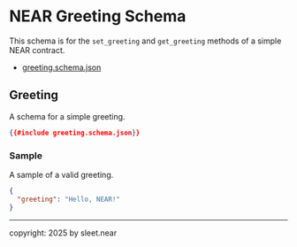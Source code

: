 # NEAR Greeting Schema

This schema is for the `set_greeting` and `get_greeting` methods of a simple NEAR contract.

- [greeting.schema.json](./greeting.schema.json)

## Greeting

A schema for a simple greeting.

```json
{{#include greeting.schema.json}}
```

### Sample

A sample of a valid greeting.

```json
{
  "greeting": "Hello, NEAR!"
}
```

---

copyright: 2025 by sleet.near